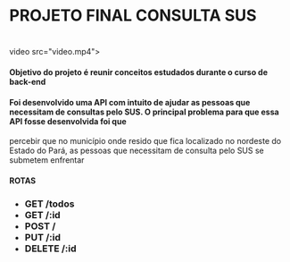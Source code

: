 # PROJETO FINAL CONSULTA SUS <h1>

video src="video.mp4"></video>

  ####  Objetivo do projeto é reunir conceitos estudados durante o curso de back-end  <h4>
  ####  Foi desenvolvido uma API com intuito de ajudar as pessoas que necessitam de consultas pelo SUS. O principal problema para que essa API fosse desenvolvida foi que 
  percebir que no município onde resido que fica localizado no nordeste do Estado do Pará, as pessoas que necessitam de consulta pelo SUS se submetem enfrentar<h4>
**ROTAS** <h3>
  
* GET /todos 
* GET /:id
* POST /
* PUT /:id 
* DELETE /:id

